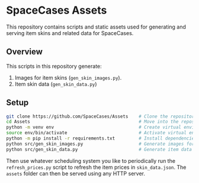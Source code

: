 # SpaceCases Assets

This repository contains scripts and static assets used for generating and serving item skins and related data for SpaceCases.

## Overview

This scripts in this repository generate:
1. Images for item skins (`gen_skin_images.py`).
2. Item skin data (`gen_skin_data.py`)


## Setup

```bash
git clone https://github.com/SpaceCases/Assets    # Clone the repository
cd Assets                                         # Move into the repository directory
python -m venv env                                # Create virtual environment
source env/bin/activate                           # Activate virtual environment
python -m pip install -r requirements.txt         # Install dependencies
python src/gen_skin_images.py                     # Generate images for items
python src/gen_skin_data.py                       # Generate item data JSON file
```
Then use whatever scheduling system you like to periodically run the `refresh_prices.py` script to refresh the item prices in `skin_data.json`. The `assets` folder can then be served using any HTTP server.
